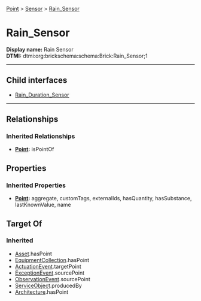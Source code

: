 [Point](../../Point.md) > [Sensor](../Sensor.md) > [Rain_Sensor](#)
# Rain_Sensor

**Display name:** Rain Sensor<br />
**DTMI:** dtmi:org:brickschema:schema:Brick:Rain_Sensor;1

---


## Child interfaces
* [Rain_Duration_Sensor](Rain_Duration_Sensor.md)

---
## Relationships
### Inherited Relationships
* **[Point](../../Point.md):** isPointOf
## Properties
### Inherited Properties
* **[Point](../../Point.md):** aggregate, customTags, externalIds, hasQuantity, hasSubstance, lastKnownValue, name
## Target Of
### Inherited
* [Asset](../../../Asset/Asset.md).hasPoint
* [EquipmentCollection](../../../Collection/AssetCollection/EquipmentCollection/EquipmentCollection.md).hasPoint
* [ActuationEvent](../../../Event/PointEvent/ActuationEvent.md).targetPoint
* [ExceptionEvent](../../../Event/PointEvent/ExceptionEvent.md).sourcePoint
* [ObservationEvent](../../../Event/PointEvent/ObservationEvent.md).sourcePoint
* [ServiceObject](../../../Information/ServiceObject/ServiceObject.md).producedBy
* [Architecture](../../../Space/Architecture/Architecture.md).hasPoint
